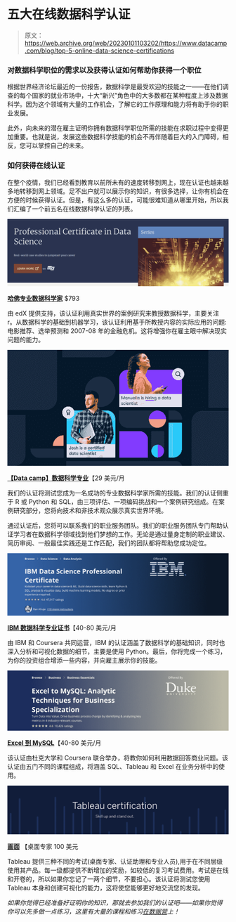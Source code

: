 # 五大在线数据科学认证

> 原文：<https://web.archive.org/web/20230101103202/https://www.datacamp.com/blog/top-5-online-data-science-certifications>

### 对数据科学职位的需求以及获得认证如何帮助你获得一个职位

根据世界经济论坛最近的一份报告，数据科学是最受欢迎的技能之一——在他们调查的每个国家的就业市场中，十大“新兴”角色中的大多数都在某种程度上涉及数据科学。因为这个领域有大量的工作机会，了解它的工作原理和能力将有助于你的职业发展。

此外，向未来的潜在雇主证明你拥有数据科学职位所需的技能在求职过程中变得更加重要。也就是说，发展这些数据科学技能的机会不再伴随着巨大的入门障碍，相反，您可以掌控自己的未来。

### 如何获得在线认证

在整个疫情，我们已经看到教育以前所未有的速度转移到网上，现在认证也越来越多地转移到网上领域。足不出户就可以展示你的知识，有很多选择，让你有机会在方便的时候获得认证。但是，有这么多的认证，可能很难知道从哪里开始，所以我们汇编了一个前五名在线数据科学认证的列表。

![](img/ae51293cfd7437c5c0fd4a52d383d911.png)

[**哈佛专业数据科学家**](https://web.archive.org/web/20220627143153/https://online-learning.harvard.edu/series/professional-certificate-data-science) $793

由 edX 提供支持，该认证利用真实世界的案例研究来教授数据科学，主要关注 r。从数据科学的基础到机器学习，该认证利用基于所教授内容的实际应用的问题:电影推荐、选举预测和 2007-08 年的金融危机。这将增强你在雇主眼中解决现实问题的能力。

![](img/1db6735125d7659c5a1de95e175dfb9e.png)

[**【Data camp】数据科学专业**](https://web.archive.org/web/20220627143153/https://www.datacamp.com/certification)【29 美元/月

我们的认证将测试您成为一名成功的专业数据科学家所需的技能。我们的认证侧重于 R 或 Python 和 SQL，由三项评估、一项编码挑战和一个案例研究组成。在案例研究部分，您将向技术和非技术观众展示真实世界环境。

通过认证后，您将可以联系我们的职业服务团队。我们的职业服务团队专门帮助认证学习者在数据科学领域找到他们梦想的工作。无论是通过量身定制的职业建议、简历审阅、一般最佳实践还是工作匹配，我们的团队都将帮助您成功定位。

![](img/991a1df995cd918c8b0868f84081086f.png)

[**IBM 数据科学专业证书**](https://web.archive.org/web/20220627143153/https://www.coursera.org/professional-certificates/ibm-data-science)【40-80 美元/月

由 IBM 和 Coursera 共同运营，IBM 的认证涵盖了数据科学的基础知识，同时也深入分析和可视化数据的细节，主要是使用 Python。最后，你将完成一个练习，为你的投资组合增添一些内容，并向雇主展示你的技能。

![](img/7540372845fd1aa65ad073fc193288ed.png)

[**Excel 到 MySQL**](https://web.archive.org/web/20220627143153/https://www.coursera.org/specializations/excel-mysql)【40-80 美元/月

该认证由杜克大学和 Coursera 联合举办，将教你如何利用数据回答商业问题。该认证由五门不同的课程组成，将涵盖 SQL、Tableau 和 Excel 在业务分析中的使用。

![](img/33d8708f21d66956440a1042b200e6ab.png)

[**画面**](https://web.archive.org/web/20220627143153/https://www.tableau.com/en-gb/learn/certification) 【桌面专家 100 美元

Tableau 提供三种不同的考试(桌面专家、认证助理和专业人员),用于在不同层级使用其产品。每一级都提供不断增加的奖励，如较低的复习考试费用。考试是在线和开卷的，所以如果你忘记了一两个细节，不要担心。该认证将测试您使用 Tableau 本身和创建可视化的能力，这将使您能够更好地交流您的发现。

*如果你觉得已经准备好证明你的知识，那就去参加我们的认证吧——如果你觉得你可以先多做一点练习，这里有大量的课程和练习[在数据营](https://web.archive.org/web/20220627143153/https://www.datacamp.com/)上！*